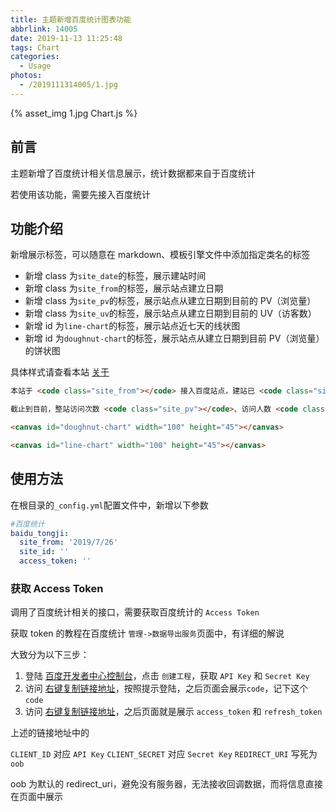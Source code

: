 ```yaml
---
title: 主题新增百度统计图表功能
abbrlink: 14005
date: 2019-11-13 11:25:48
tags: Chart
categories:
  - Usage
photos:
  - /2019111314005/1.jpg
---
```


{% asset_img 1.jpg Chart.js %}

## 前言

主题新增了百度统计相关信息展示，统计数据都来自于百度统计

若使用该功能，需要先接入百度统计

## 功能介绍

新增展示标签，可以随意在 markdown、模板引擎文件中添加指定类名的标签

- 新增 class 为`site_date`的标签，展示建站时间
- 新增 class 为`site_from`的标签，展示站点建立日期
- 新增 class 为`site_pv`的标签，展示站点从建立日期到目前的 PV（浏览量）
- 新增 class 为`site_uv`的标签，展示站点从建立日期到目前的 UV（访客数）
- 新增 id 为`line-chart`的标签，展示站点近七天的线状图
- 新增 id 为`doughnut-chart`的标签，展示站点从建立日期到目前 PV（浏览量）的饼状图

具体样式请查看本站 [关于](https://blog.utone.xyz/about/)

```markdown
本站于 <code class="site_from"></code> 接入百度站点，建站已 <code class="site_date"></code> 天

截止到目前，整站访问次数 <code class="site_pv"></code>、访问人数 <code class="site_uv"></code>

<canvas id="doughnut-chart" width="100" height="45"></canvas>

<canvas id="line-chart" width="100" height="45"></canvas>
```

## 使用方法

在根目录的`_config.yml`配置文件中，新增以下参数

```yml
#百度统计
baidu_tongji:
  site_from: '2019/7/26'
  site_id: ''
  access_token: ''
```

### 获取 Access Token

调用了百度统计相关的接口，需要获取百度统计的 `Access Token`

获取 token 的教程在百度统计 `管理->数据导出服务`页面中，有详细的解说

大致分为以下三步：

1. 登陆 [百度开发者中心控制台](http://developer.baidu.com/console#app/project)，点击 `创建工程`，获取 `API Key` 和 `Secret Key`
2. 访问 [右键复制链接地址](http://openapi.baidu.com/oauth/2.0/authorize?response_type=code&client_id={CLIENT_ID}&redirect_uri={REDIRECT_URI}&scope=basic&display=popup)，按照提示登陆，之后页面会展示`code`，记下这个`code`
3. 访问 [右键复制链接地址](http://openapi.baidu.com/oauth/2.0/token?grant_type=authorization_code&code={CODE}&client_id={CLIENT_ID}&client_secret={CLIENT_SECRET}&redirect_uri={REDIRECT_URI})，之后页面就是展示 `access_token` 和 `refresh_token`

上述的链接地址中的

`CLIENT_ID` 对应 `API Key`
`CLIENT_SECRET` 对应 `Secret Key`
`REDIRECT_URI` 写死为 `oob`

oob 为默认的 redirect_uri，避免没有服务器，无法接收回调数据，而将信息直接在页面中展示
